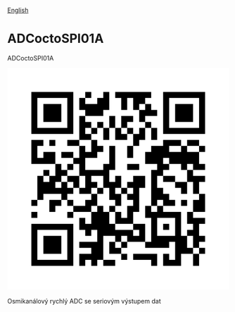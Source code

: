 
[English](./README.md)
<!--- module --->
# ADCoctoSPI01A
<!--- Emodule --->

<!--- subtitle --->ADCoctoSPI01A<!--- Esubtitle --->

![ADCoctoSPI01A](doc/img/ADCoctoSPI01A_QRcode.png)

<!--- description --->Osmikanálový rychlý ADC se seriovým výstupem dat<!--- Edescription --->
            